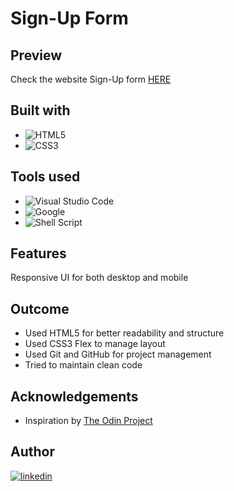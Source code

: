 <h1>Sign-Up Form</h1>

## Preview
Check the website Sign-Up form [HERE](https://jangmz.github.io/signup-form/)

## Built with
- ![HTML5](https://img.shields.io/badge/html5-%23E34F26.svg?style=for-the-badge&logo=html5&logoColor=white)   
- ![CSS3](https://img.shields.io/badge/css3-%231572B6.svg?style=for-the-badge&logo=css3&logoColor=white) 

## Tools used
- ![Visual Studio Code](https://img.shields.io/badge/Visual%20Studio%20Code-0078d7.svg?style=for-the-badge&logo=visual-studio-code&logoColor=white) 
- ![Google](https://img.shields.io/badge/google-4285F4?style=for-the-badge&logo=google&logoColor=white)   
- ![Shell Script](https://img.shields.io/badge/Terminal-%23121011.svg?style=for-the-badge&logo=gnu-bash&logoColor=white)  

## Features
Responsive UI for both desktop and mobile

## Outcome
* Used HTML5 for better readability and structure
* Used CSS3 Flex to manage layout
* Used Git and GitHub for project management
* Tried to maintain clean code

## Acknowledgements
* Inspiration by [The Odin Project](https://www.theodinproject.com/)

## Author
<a href="https://linkedin.com/in/jan-jankovi%C4%8D-03429b247">
<img src="https://img.shields.io/badge/linkedin-%2300acee.svg?color=405DE6&style=for-the-badge&logo=linkedin&logoColor=white" alt=linkedin>
</a>
